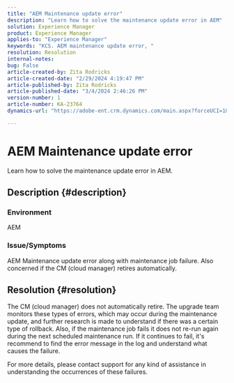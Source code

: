 ```yaml
---
title: "AEM Maintenance update error"
description: "Learn how to solve the maintenance update error in AEM"
solution: Experience Manager
product: Experience Manager
applies-to: "Experience Manager"
keywords: "KCS. AEM maintenance update error, "
resolution: Resolution
internal-notes: 
bug: False
article-created-by: Zita Rodricks
article-created-date: "2/29/2024 4:19:47 PM"
article-published-by: Zita Rodricks
article-published-date: "3/4/2024 2:46:26 PM"
version-number: 1
article-number: KA-23764
dynamics-url: "https://adobe-ent.crm.dynamics.com/main.aspx?forceUCI=1&pagetype=entityrecord&etn=knowledgearticle&id=3ee9ba56-1ed7-ee11-9079-6045bd0065f9"

---
```

# AEM Maintenance update error


Learn how to solve the maintenance update error in AEM.

## Description {#description}


### Environment

AEM

### Issue/Symptoms

AEM Maintenance update error along with maintenance job failure. Also concerned if the CM (cloud manager) retires automatically.


## Resolution {#resolution}


The CM (cloud manager) does not automatically retire. The upgrade team monitors these types of errors, which may occur during the maintenance update, and further research is made to understand if there was a certain type of rollback.
Also, if the maintenance job fails it does not re-run again during the next scheduled maintenance run. If it continues to fail, it's recommend to find the error message in the log and understand what causes the failure.

For more details, please contact support for any kind of assistance in understanding the occurrences of these failures.
